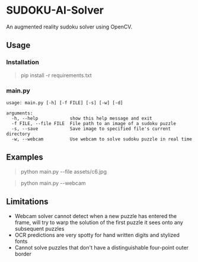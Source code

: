 # SUDOKU-AI-Solver

An augmented reality sudoku solver using OpenCV.

## Usage

### Installation
>pip install -r requirements.txt

### main.py
```
usage: main.py [-h] [-f FILE] [-s] [-w] [-d]

arguments:
  -h, --help            show this help message and exit
  -f FILE, --file FILE  File path to an image of a sudoku puzzle
  -s, --save            Save image to specified file's current directory
  -w, --webcam          Use webcam to solve sudoku puzzle in real time

```

## Examples
>python main.py --file assets/c6.jpg


>python main.py --webcam


## Limitations
- Webcam solver cannot detect when a new puzzle has entered the frame, will try to warp the solution of the first puzzle it sees onto any subsequent puzzles
- OCR predictions are very spotty for hand written digits and stylized fonts
- Cannot solve puzzles that don't have a distinguishable four-point outer border
